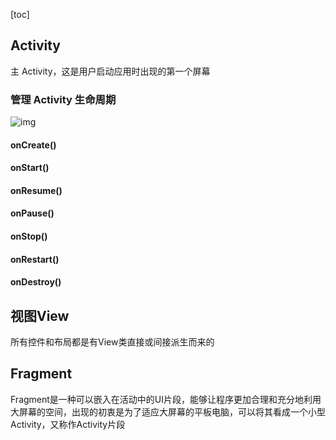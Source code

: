 [toc]

## Activity

主 Activity，这是用户启动应用时出现的第一个屏幕

### 管理 Activity 生命周期



![img](https://developer.android.google.cn/guide/components/images/activity_lifecycle.png)



#### onCreate()

#### onStart()

#### onResume()

#### onPause()

#### onStop()

#### onRestart()

#### onDestroy()





## 视图View

所有控件和布局都是有View类直接或间接派生而来的



## Fragment

Fragment是一种可以嵌入在活动中的UI片段，能够让程序更加合理和充分地利用大屏幕的空间，出现的初衷是为了适应大屏幕的平板电脑，可以将其看成一个小型Activity，又称作Activity片段

